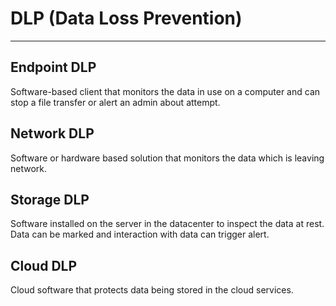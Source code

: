 # DLP (Data Loss Prevention)
---

## Endpoint DLP
Software-based client that monitors the data in use on a computer and can stop a file transfer or alert an admin about attempt.

## Network DLP
Software or hardware based solution that monitors the data which is leaving network.

## Storage DLP
Software installed on the server in the datacenter to inspect the data at rest. Data can be marked and interaction with data can trigger alert.

## Cloud DLP
Cloud software that protects data being stored in the cloud services.